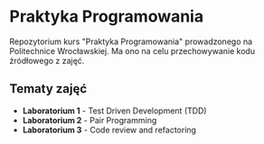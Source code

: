 # Praktyka Programowania

Repozytorium kurs "Praktyka Programowania" prowadzonego na Politechnice Wrocławskiej. Ma ono na celu przechowywanie kodu źródłowego z zajęć.

## Tematy zajęć

- **Laboratorium 1** - Test Driven Development (TDD)
- **Laboratorium 2** - Pair Programming
- **Laboratorium 3** - Code review and refactoring
